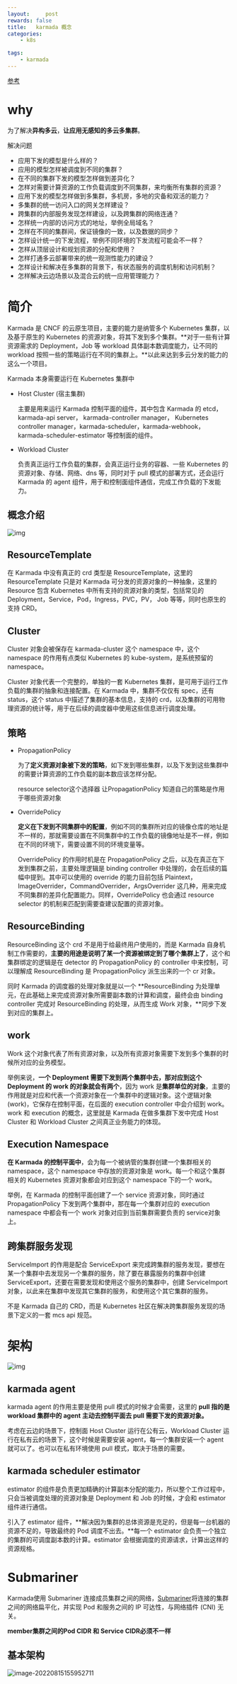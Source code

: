 ```yaml
---
layout:     post
rewards: false
title:   karmada 概念
categories:
    - k8s

tags:
    - karmada
---
```


[参考](https://blog.csdn.net/DaoCloud_daoke/article/details/122497365?ops_request_misc=%257B%2522request%255Fid%2522%253A%2522165828780816781683993152%2522%252C%2522scm%2522%253A%252220140713.130102334.pc%255Fblog.%2522%257D&request_id=165828780816781683993152&biz_id=0&utm_medium=distribute.pc_search_result.none-task-blog-2~blog~first_rank_ecpm_v1~rank_v31_ecpm-2-122497365-null-null.185^v2^control&utm_term=Karmada)

# why

为了解决**异构多云**，**让应用无感知的多云多集群**。

解决问题

- 应用下发的模型是什么样的？
- 应用的模型怎样被调度到不同的集群？
- 在不同的集群下发的模型怎样做到差异化？
- 怎样对需要计算资源的工作负载调度到不同集群，来均衡所有集群的资源？
- 应用下发的模型怎样做到多集群，多机房，多地的灾备和双活的能力？
- 多集群的统一访问入口的网关怎样建设？
- 跨集群的内部服务发现怎样建设，以及跨集群的网络连通？
- 怎样统一内部的访问方式的地址，举例全局域名？
- 怎样在不同的集群间，保证镜像的一致，以及数据的同步？
- 怎样设计统一的下发流程，举例不同环境的下发流程可能会不一样？
- 怎样从顶层设计和规划资源的分配和使用？
- 怎样打通多云部署带来的统一观测性能力的建设？
- 怎样设计和解决在多集群的背景下，有状态服务的调度机制和访问机制？
- 怎样解决云边场景以及混合云的统一应用管理能力？

# 简介

Karmada 是 CNCF 的云原生项目，主要的能力是纳管多个 Kubernetes 集群，以及基于原生的 Kubernetes 的资源对象，将其下发到多个集群。**对于一些有计算资源需求的 Deployment，Job 等 workload 具体副本数调度能力，让不同的 workload 按照一些的策略运行在不同的集群上。**以此来达到多云分发的能力的这么一个项目。


Karmada 本身需要运行在 Kubernetes 集群中

- Host Cluster (宿主集群)

  主要是用来运行 Karmada 控制平面的组件，其中包含 Karmada 的 etcd，karmada-api server， karmada-controller manager， Kubernetes controller manager，karmada-scheduler，karmada-webhook， karmada-scheduler-estimator 等控制面的组件。

- Workload Cluster

  负责真正运行工作负载的集群，会真正运行业务的容器、一些 Kubernetes 的资源对象、存储、网络、dns 等，同时对于 pull 模式的部署方式，还会运行 Karmada 的 agent 组件，用于和控制面组件通信，完成工作负载的下发能力。

## 概念介绍

![img](https://tva1.sinaimg.cn/large/e6c9d24egy1h4lhiq9817j20t00qmq54.jpg)

## ResourceTemplate

在 Karmada 中没有真正的 crd 类型是 ResourceTemplate，这里的ResourceTemplate 只是对 Karmada 可分发的资源对象的一种抽象，这里的Resource 包含 Kubernetes 中所有支持的资源对象的类型，包括常见的 Deployment，Service，Pod，Ingress，PVC，PV， Job 等等，同时也原生的支持 CRD。

## Cluster

Cluster 对象会被保存在 karmada-cluster 这个 namespace 中，这个 namespace 的作用有点类似 Kubernetes 的 kube-system，是系统预留的 namespace。

Cluster 对象代表一个完整的，单独的一套 Kubernetes 集群，是可用于运行工作负载的集群的抽象和连接配置。在 Karmada 中，集群不仅仅有 spec，还有 status，这个 status 中描述了集群的基本信息，支持的 crd，以及集群的可用物理资源的统计等，用于在后续的调度器中使用这些信息进行调度处理。

## 策略

- PropagationPolicy

  为了**定义资源对象被下发的策略**，如下发到哪些集群，以及下发到这些集群中的需要计算资源的工作负载的副本数应该怎样分配。

  resource selector这个选择器 让PropagationPolicy 知道自己的策略是作用于哪些资源对象

- OverridePolicy

  **定义在下发到不同集群中的配置**，例如不同的集群所对应的镜像仓库的地址是不一样的，那就需要设置在不同集群中的工作负载的镜像地址是不一样，例如在不同的环境下，需要设置不同的环境变量等。

  OverridePolicy 的作用时机是在 PropagationPolicy 之后，以及在真正在下发到集群之前，主要处理逻辑是 binding controller 中处理的，会在后续的篇幅中提到。其中可以使用的 override 的能力目前包括 Plaintext，ImageOverrider，CommandOverrider，ArgsOverrider 这几种，用来完成不同集群的差异化配置能力。同样，OverridePolicy 也会通过 resource selector 的机制来匹配到需要查建议配置的资源对象。


## ResourceBinding

ResourceBinding 这个 crd 不是用于给最终用户使用的，而是 Karmada 自身机制工作需要的，**主要的用途是说明了某一个资源被绑定到了哪个集群上了**，这个和集群绑定的逻辑是在 detector 的 PropagationPolicy 的 controller 中来控制，可以理解成 ResourceBinding 是 PropagationPolicy 派生出来的一个 cr 对象。

同时 Karmada 的调度器的处理对象就是以一个 **ResourceBinding 为处理单元，在此基础上来完成资源对象所需要副本数的计算和调度，最终会由 binding controller 完成对 ResourceBinding 的处理，从而生成 Work 对象，**同步下发到对应的集群上。

## work

Work 这个对象代表了所有资源对象，以及所有资源对象需要下发到多个集群的时候所对应的业务模型。

举例来说，**一个 Deployment 需要下发到两个集群中去，那对应到这个 Deployment 的 work 的对象就会有两个**，因为 work 是**集群单位的对象**，主要的作用就是对应和代表一个资源对象在一个集群中的逻辑对象。这个逻辑对象 (work)，它保存在控制平面，在后面的 execution controller 中会介绍到 work。work 和 execution 的概念，这里就是 Karmada 在做多集群下发中完成 Host Cluster 和 Workload Cluster 之间真正业务能力的体现。

## Execution Namespace

**在 Karmada 的控制平面中**，会为每一个被纳管的集群创建一个集群相关的 namespace，这个 namespace 中存放的资源对象是 work。每一个和这个集群相关的 Kubernetes 资源对象都会对应到这个 namespace 下的一个 work。

举例，在 Karmada 的控制平面创建了一个 service 资源对象，同时通过 PropagationPolicy 下发到两个集群中，那在每一个集群对应的 execution namespace 中都会有一个 work 对象对应到当前集群需要负责的 service对象上。


## 跨集群服务发现

ServiceImport 的作用是配合 ServiceExport 来完成跨集群的服务发现，要想在某一个集群中去发现另一个集群的服务，除了要在暴露服务的集群中创建 ServiceExport，还要在需要发现和使用这个服务的集群中，创建 ServiceImport 对象，以此来在集群中发现其它集群的服务，和使用这个其它集群的服务。

不是 Karmada 自己的 CRD，而是 Kubernetes 社区在解决跨集群服务发现的场景下定义的一套 mcs api 规范。

# 架构

![img](https://tva1.sinaimg.cn/large/e6c9d24egy1h4lj2b8yihj219k0t442k.jpg)

## karmada agent

karmada agent 的作用主要是使用 pull 模式的时候才会需要，这里的 **pull 指的是 workload 集群中的 agent 主动去控制平面去 pull 需要下发的资源对象。**

考虑在云边的场景下，控制面 Host Cluster 运行在公有云，Workload Cluster 运行在私有云的场景下，这个时候是需要安装 agent，每一个集群安装一个 agent 就可以了。也可以在私有环境使用 pull 模式，取决于场景的需要。

## karmada scheduler estimator

estimator 的组件是负责更加精确的计算副本分配的能力，所以整个工作过程中，只会当被调度处理的资源对象是 Deployment 和 Job 的时候，才会和 estimator 组件进行通信。

引入了 estimator 组件，**解决因为集群的总体资源是充足的，但是每一台机器的资源不足的，导致最终的 Pod 调度不出去。**每一个 estimator 会负责一个独立的集群的可调度副本数的计算。estimator 会根据调度的资源请求，计算出这样的资源规格。







# Submariner

Karmada使用 Submariner 连接成员集群之间的网络，[Submariner](https://github.com/submariner-io/submariner)将连接的集群之间的网络扁平化，并实现 Pod 和服务之间的 IP 可达性，与网络插件 (CNI) 无关。



**member集群之间的Pod CIDR 和 Service CIDR必须不一样**



## 基本架构

![image-20220815155952711](https://tva1.sinaimg.cn/large/e6c9d24ely1h57ie7bta4j21ek0o0tc3.jpg)
